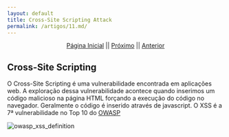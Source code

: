 ```yaml
---
layout: default
title: Cross-Site Scripting Attack
permalink: /artigos/11.md/
---
```

  
  
<p align="center">
 <a href="https://carineconstantino.github.io/cybersecurity/">Página Inicial</a>
 || 
 <a href="https://carineconstantino.github.io/cybersecurity/">Próximo</a>  
 || 
 <a href="https://carineconstantino.github.io/cybersecurity/artigos/10.md">Anterior</a>   
</p>

## Cross-Site Scripting

O Cross-Site Scripting é uma vulnerabilidade encontrada em aplicações web. A exploração dessa vulnerabilidade acontece quando inserimos um código malicioso na página HTML forçando a execução do código no navegador. Geralmente o código é inserido através de javascript. O XSS é a 7ª vulnerabilidade no Top 10 do [OWASP](https://owasp.org/www-project-top-ten/)

![owasp_xss_definition](https://carineconstantino.github.io/cybersecurity/imagens/owasp_xss_definition.png)



